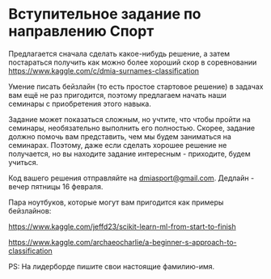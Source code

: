# Вступительное задание по направлению Спорт

Предлагается сначала сделать какое-нибудь решение, а затем постараться получить как можно более хороший скор в соревновании https://www.kaggle.com/c/dmia-surnames-classification

Умение писать бейзлайн (то есть простое стартовое решение) в задачах вам ещё не раз пригодится, поэтому предлагаем начать наши семинары с приобретения этого навыка.

Задание может показаться сложным, но учтите, что чтобы пройти на семинары, необязательно выполнить его полностью. Скорее, задание должно помочь вам представить, чем мы будем заниматься на семинарах. Поэтому, даже если сделать хорошее решение не получается, но вы находите задание интересным - приходите, будем учиться.

Код вашего решения отправляйте на dmiasport@gmail.com. Дедлайн - вечер пятницы 16 февраля.

Пара ноутбуков, которые могут вам пригодится как примеры бейзлайнов:

https://www.kaggle.com/jeffd23/scikit-learn-ml-from-start-to-finish

https://www.kaggle.com/archaeocharlie/a-beginner-s-approach-to-classification

PS: На лидерборде пишите свои настоящие фамилию-имя.
